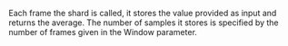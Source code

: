 Each frame the shard is called, it stores the value provided as input and returns the average. The number of samples it stores is specified by the number of frames given in the Window parameter.